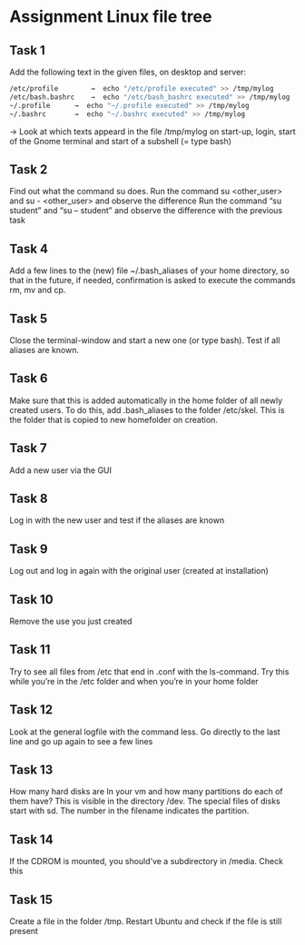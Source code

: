 # Assignment Linux file tree

## Task 1
Add the following text in the given files, on desktop and server:

```bash
/etc/profile		→  echo "/etc/profile executed" >> /tmp/mylog
/etc/bash.bashrc	→  echo "/etc/bash_bashrc executed" >> /tmp/mylog
~/.profile		→  echo "~/.profile executed" >> /tmp/mylog
~/.bashrc		→  echo "~/.bashrc executed" >> /tmp/mylog
```

→ Look at which texts appeard in the file /tmp/mylog on start-up, login, start of the Gnome terminal and start of a subshell (= type bash)


## Task 2
Find out what the command su does. 
Run the command su <other_user> and su - <other_user> and observe the difference
Run the command “su student” and “su – student” and observe the difference with the previous task


## Task 4
Add a few lines to the (new) file ~/.bash_aliases of your home directory, so that in the future, if needed, confirmation is asked to execute the commands rm, mv and cp. 


## Task 5
Close the terminal-window and start a new one (or type bash). Test if all aliases are known. 


## Task 6
Make sure that this is added automatically in the home folder of all newly created users. 
To do this, add .bash_aliases to the folder /etc/skel. This is the folder that is copied to new homefolder on creation. 


## Task 7
Add a new user via the GUI


## Task 8
Log in with the new user and test if the aliases are known 


## Task 9
Log out and log in again with the original user (created at installation) 


## Task 10
Remove the use you just created



## Task 11
Try to see all files from /etc that end in .conf with the ls-command. Try this while you’re in the /etc folder and when you’re in your home folder


## Task 12
Look at the general logfile with the command less. Go directly to the last line and go up again to see a few lines


## Task 13
How many hard disks are In your vm and how many partitions do each of them have? This is visible in the directory /dev. The special files of disks start with sd. The number in the filename indicates the partition. 


## Task 14
If the CDROM is mounted, you should’ve a subdirectory in /media. Check this


## Task 15
Create a file in the folder /tmp. Restart Ubuntu and check if the file is still present

